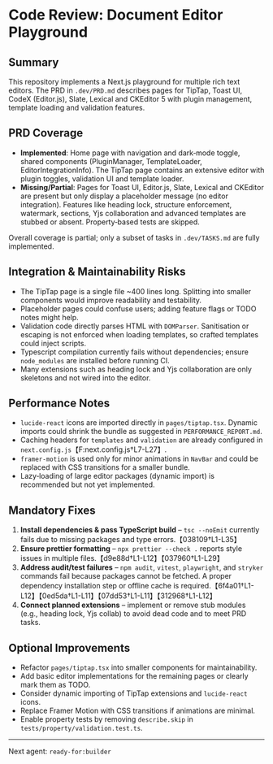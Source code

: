 # Code Review: Document Editor Playground

## Summary
This repository implements a Next.js playground for multiple rich text editors. The PRD in `.dev/PRD.md` describes pages for TipTap, Toast UI, CodeX (Editor.js), Slate, Lexical and CKEditor 5 with plugin management, template loading and validation features.

## PRD Coverage
- **Implemented**: Home page with navigation and dark‑mode toggle, shared components (PluginManager, TemplateLoader, EditorIntegrationInfo). The TipTap page contains an extensive editor with plugin toggles, validation UI and template loader.
- **Missing/Partial**: Pages for Toast UI, Editor.js, Slate, Lexical and CKEditor are present but only display a placeholder message (no editor integration). Features like heading lock, structure enforcement, watermark, sections, Yjs collaboration and advanced templates are stubbed or absent. Property‑based tests are skipped.

Overall coverage is partial; only a subset of tasks in `.dev/TASKS.md` are fully implemented.

## Integration & Maintainability Risks
- The TipTap page is a single file ~400 lines long. Splitting into smaller components would improve readability and testability.
- Placeholder pages could confuse users; adding feature flags or TODO notes might help.
- Validation code directly parses HTML with `DOMParser`. Sanitisation or escaping is not enforced when loading templates, so crafted templates could inject scripts.
- Typescript compilation currently fails without dependencies; ensure `node_modules` are installed before running CI.
- Many extensions such as heading lock and Yjs collaboration are only skeletons and not wired into the editor.

## Performance Notes
- `lucide-react` icons are imported directly in `pages/tiptap.tsx`. Dynamic imports could shrink the bundle as suggested in `PERFORMANCE_REPORT.md`.
- Caching headers for `templates` and `validation` are already configured in `next.config.js`【F:next.config.js†L7-L27】.
- `framer-motion` is used only for minor animations in `NavBar` and could be replaced with CSS transitions for a smaller bundle.
- Lazy‑loading of large editor packages (dynamic import) is recommended but not yet implemented.

## Mandatory Fixes
1. **Install dependencies & pass TypeScript build** – `tsc --noEmit` currently fails due to missing packages and type errors.【038109†L1-L35】
2. **Ensure prettier formatting** – `npx prettier --check .` reports style issues in multiple files.【d9e88d†L1-L12】【037960†L1-L29】
3. **Address audit/test failures** – `npm audit`, `vitest`, `playwright`, and `stryker` commands fail because packages cannot be fetched. A proper dependency installation step or offline cache is required.【6f4a01†L1-L12】【0ed5da†L1-L11】【07dd53†L1-L11】【312968†L1-L12】
4. **Connect planned extensions** – implement or remove stub modules (e.g., heading lock, Yjs collab) to avoid dead code and to meet PRD tasks.

## Optional Improvements
- Refactor `pages/tiptap.tsx` into smaller components for maintainability.
- Add basic editor implementations for the remaining pages or clearly mark them as TODO.
- Consider dynamic importing of TipTap extensions and `lucide-react` icons.
- Replace Framer Motion with CSS transitions if animations are minimal.
- Enable property tests by removing `describe.skip` in `tests/property/validation.test.ts`.

---
Next agent: `ready-for:builder`
